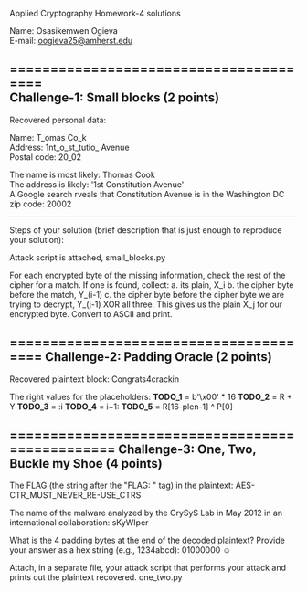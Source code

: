 Applied Cryptography
Homework-4 solutions 

Name: Osasikemwen Ogieva    
E-mail: oogieva25@amherst.edu   

=======================================  
Challenge-1: Small blocks (2 points)  
---------------------------------------  
Recovered personal data:  

Name: T_omas Co_k   
Address: 1nt_o_st_tutio_ Avenue   
Postal code: 20_02   
  
The name is most likely: Thomas Cook   
The address is likely: '1st Constitution Avenue'   
A Google search rveals that Constitution Avenue is in the 
Washington DC zip code: 20002   

---------------------------------------   
Steps of your solution (brief description that is just enough to reproduce your solution):

Attack script is attached, small_blocks.py

For each encrypted byte of the missing information, 
check the rest of the cipher for a match.
If one is found, collect:
    a. its plain, X_i
    b. the cipher byte before the match, Y_(i-1)
    c. the cipher byte before the cipher byte we are trying to decrypt, Y_(j-1)
XOR all three. This gives us the plain X_j for our encrypted byte.
Convert to ASCII and print.




=======================================
Challenge-2: Padding Oracle (2 points)
---------------------------------------
Recovered plaintext block: Congrats4crackin

The right values for the placeholders:
__TODO_1__ =  b'\x00' * 16
__TODO_2__ =  R + Y
__TODO_3__ =  :i
__TODO_4__ =  i+1:
__TODO_5__ =  R[16-plen-1] ^ P[0]



================================================
Challenge-3: One, Two, Buckle my Shoe (4 points)
------------------------------------------------
The FLAG (the string after the "FLAG: " tag) in the plaintext:
AES-CTR_MUST_NEVER_RE-USE_CTRS

The name of the malware analyzed by the CrySyS Lab in May 2012 in an international collaboration:
sKyWIper

What is the 4 padding bytes at the end of the decoded plaintext? Provide your answer as a hex string (e.g., 1234abcd):
01000000
☺

Attach, in a separate file, your attack script that performs your attack and prints out the plaintext recovered.
one_two.py

